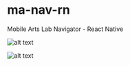# ma-nav-rn
Mobile Arts Lab Navigator  -  React Native

![alt text](http://g.recordit.co/LV3BQWYg5L.gif "Application in action - iOS")

![alt text](http://g.recordit.co/KP9i0NdH9b.gif "Application in action - Android")
